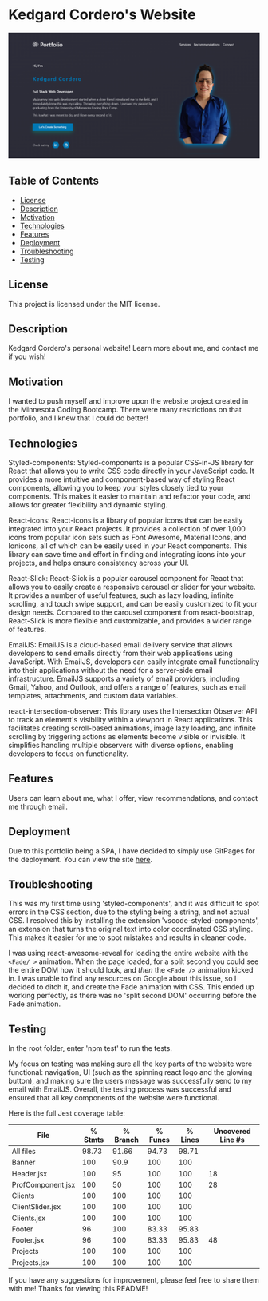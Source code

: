 # Kedgard Cordero's Website

![Screenshot](./src/components/Banner/assets/websiteSnapshot.png)

## Table of Contents
- [License](#license)
- [Description](#description)
- [Motivation](#motivation)
- [Technologies](#technologies)
- [Features](#features)
- [Deployment](#Deployment)
- [Troubleshooting](#troubleshooting)
- [Testing](#testing)

## License
This project is licensed under the MIT license.

## Description
Kedgard Cordero's personal website! Learn more about me, and contact me if you wish!

## Motivation
I wanted to push myself and improve upon the website project created in the Minnesota Coding Bootcamp. There were many restrictions on that portfolio, and I knew that I could do better! 

## Technologies
Styled-components:
Styled-components is a popular CSS-in-JS library for React that allows you to write CSS code directly in your JavaScript code. It provides a more intuitive and component-based way of styling React components, allowing you to keep your styles closely tied to your components. This makes it easier to maintain and refactor your code, and allows for greater flexibility and dynamic styling.

React-icons:
React-icons is a library of popular icons that can be easily integrated into your React projects. It provides a collection of over 1,000 icons from popular icon sets such as Font Awesome, Material Icons, and Ionicons, all of which can be easily used in your React components. This library can save time and effort in finding and integrating icons into your projects, and helps ensure consistency across your UI.

React-Slick:
React-Slick is a popular carousel component for React that allows you to easily create a responsive carousel or slider for your website. It provides a number of useful features, such as lazy loading, infinite scrolling, and touch swipe support, and can be easily customized to fit your design needs. Compared to the carousel component from react-bootstrap, React-Slick is more flexible and customizable, and provides a wider range of features.

EmailJS:
EmailJS is a cloud-based email delivery service that allows developers to send emails directly from their web applications using JavaScript. With EmailJS, developers can easily integrate email functionality into their applications without the need for a server-side email infrastructure. EmailJS supports a variety of email providers, including Gmail, Yahoo, and Outlook, and offers a range of features, such as email templates, attachments, and custom data variables.

react-intersection-observer:
This library uses the Intersection Observer API to track an element's visibility within a viewport in React applications. This facilitates creating scroll-based animations, image lazy loading, and infinite scrolling by triggering actions as elements become visible or invisible. It simplifies handling multiple observers with diverse options, enabling developers to focus on functionality.

## Features
Users can learn about me, what I offer, view recommendations, and contact me through email. 

## Deployment
Due to this portfolio being a SPA, I have decided to simply use GitPages for the deployment. You can view the site [here](https://kenny4297.github.io/Website/).

## Troubleshooting
This was my first time using 'styled-components', and it was difficult to spot errors in the CSS section, due to the styling being a string, and not actual CSS. I resolved this by installing the extension 'vscode-styled-components', an extension that turns the original text into color coordinated CSS styling. This makes it easier for me to spot mistakes and results in cleaner code.

I was using react-awesome-reveal for loading the entire website with the `<Fade/ >` animation. When the page loaded, for a split second you could see the entire DOM how it should look, and *then* the `<Fade />` animation kicked in. I was unable to find any resources on Google about this issue, so I decided to ditch it, and create the Fade animation with CSS. This ended up working perfectly, as there was no 'split second DOM' occurring before the Fade animation.

## Testing
In the root folder, enter 'npm test' to run the tests.

My focus on testing was making sure all the key parts of the website were functional: navigation, UI (such as the spinning react logo and the glowing button), and making sure the users message was successfully send to my email with EmailJS. Overall, the testing process was successful and ensured that all key components of the website were functional.

Here is the full Jest coverage table:

File                | % Stmts | % Branch | % Funcs | % Lines | Uncovered Line #s 
--------------------|---------|----------|---------|---------|-------------------
All files           |   98.73 |    91.66 |   94.73 |   98.71 |                   
 Banner             |     100 |     90.9 |     100 |     100 |                   
  Header.jsx        |     100 |       95 |     100 |     100 | 18                
  ProfComponent.jsx |     100 |       50 |     100 |     100 | 28                
 Clients            |     100 |      100 |     100 |     100 |                   
  ClientSlider.jsx  |     100 |      100 |     100 |     100 |                   
  Clients.jsx       |     100 |      100 |     100 |     100 |                   
 Footer             |      96 |      100 |   83.33 |   95.83 |                   
  Footer.jsx        |      96 |      100 |   83.33 |   95.83 | 48                
 Projects           |     100 |      100 |     100 |     100 |                   
  Projects.jsx      |     100 |      100 |     100 |     100 |                   


If you have any suggestions for improvement, please feel free to share them with me! Thanks for viewing this README!

